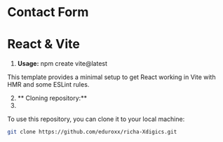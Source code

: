 # Contact Form
# React & Vite

1. **Usage:**
npm create vite@latest

This template provides a minimal setup to get React working in Vite with HMR and some ESLint rules.

2. ** Cloning repository:**
3. 
To use this repository, you can clone it to your local machine:

```bash
git clone https://github.com/eduroxx/richa-Xdigics.git
